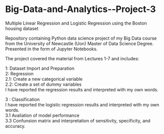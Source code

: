 # Big-Data-and-Analytics--Project-3
Multiple Linear Regression and Logistic Regression using the Boston housing dataset

Repository containing Python data science project of my Big Data course from the University of Newcastle (Uon) Master of Data Science Degree. Presented in the form of Jupyter Notebooks.

The project covered the material from Lectures 1-7 and includes:

1: Dataset Import and Preparation<br>
2: Regression<br>
  2.1: Create a new categorical variable<br>
  2.2: Create a set of dummy variables<br>
I have reported the regression results and interpreted with my own words.<br>

3 : Classification<br>
I have reported the logistic regression results and interpreted with my own words.<br>
  3.1 Avaliation of model performance<br>
  3.3 Confunsion matrix and interpretation of sensitivity, specificity, and accuracy.

